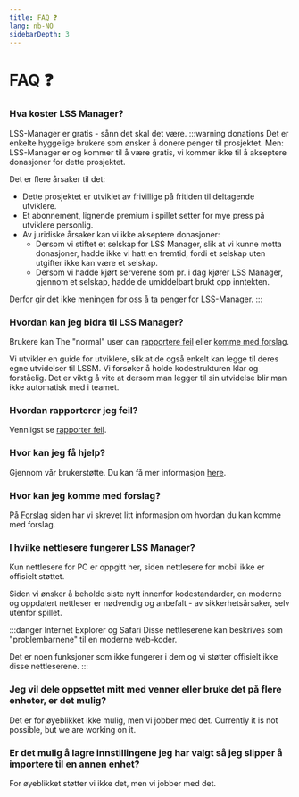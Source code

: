 ```yaml
---
title: FAQ ❓
lang: nb-NO
sidebarDepth: 3
---
```


# FAQ ❓

### Hva koster LSS Manager?
LSS-Manager er gratis - sånn det skal det være.
:::warning donations
Det er enkelte hyggelige brukere som ønsker å donere penger til prosjektet. Men:
LSS-Manager er og kommer til å være gratis, vi kommer ikke til å akseptere donasjoner for dette prosjektet.

Det er flere årsaker til det:

* Dette prosjektet er utviklet av frivillige på fritiden til deltagende utviklere.
* Et abonnement, lignende premium i spillet setter for mye press på utviklere personlig.
* Av juridiske årsaker kan vi ikke akseptere donasjoner:
    * Dersom vi stiftet et selskap for LSS Manager, slik at vi kunne motta donasjoner, hadde ikke vi hatt en fremtid, fordi et selskap uten utgifter ikke kan være et selskap.
    * Dersom vi hadde kjørt serverene som pr. i dag kjører LSS Manager, gjennom et selskap, hadde de umiddelbart brukt opp inntekten.

Derfor gir det ikke meningen for oss å ta penger for LSS-Manager.
:::

### Hvordan kan jeg bidra til LSS Manager?
Brukere kan 
The "normal" user can [rapportere feil][error] eller [komme med forslag][suggestions].

Vi utvikler en guide for utviklere, slik at de også enkelt kan legge til deres egne utvidelser til LSSM. Vi forsøker å holde kodestrukturen klar og forståelig. Det er viktig å vite at dersom man legger til sin utvidelse blir man ikke automatisk med i teamet.

### Hvordan rapporterer jeg feil?
Vennligst se [rapporter feil][error].

### Hvor kan jeg få hjelp?
Gjennom vår brukerstøtte. Du kan få mer informasjon [here][support].

### Hvor kan jeg komme med forslag?
På [Forslag][suggestions] siden har vi skrevet litt informasjon om hvordan du kan komme med forslag.

### I hvilke nettlesere fungerer LSS Manager?
Kun nettlesere for PC er oppgitt her, siden nettlesere for mobil ikke er offisielt støttet.

Siden vi ønsker å beholde siste nytt innenfor kodestandarder, en moderne og oppdatert nettleser er nødvendig og anbefalt - av sikkerhetsårsaker, selv utenfor spillet.

<browser-support-table/>

:::danger Internet Explorer og Safari
Disse nettleserene kan beskrives som "problembarnene" til en moderne web-koder. 

Det er noen funksjoner som ikke fungerer i dem og vi støtter offisielt ikke disse nettleserene.
:::

### Jeg vil dele oppsettet mitt med venner eller bruke det på flere enheter, er det mulig? 
Det er for øyeblikket ikke mulig, men vi jobber med det.
Currently it is not possible, but we are working on it.

### Er det mulig å lagre innstillingene jeg har valgt så jeg slipper å importere til en annen enhet?
For øyeblikket støtter vi ikke det, men vi jobber med det.

[support]: support.md
[error]: error_report.md
[suggestions]: suggestions.md
